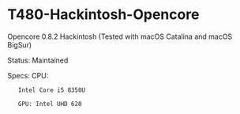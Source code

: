 # T480-Hackintosh-Opencore
Opencore 0.8.2 Hackintosh (Tested with macOS Catalina and macOS BigSur)

Status: Maintained

Specs: CPU:

       Intel Core i5 8350U
       
       GPU: Intel UHD 620
